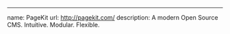 ---
name: PageKit
url: http://pagekit.com/
description: A modern Open Source CMS. Intuitive. Modular. Flexible.
